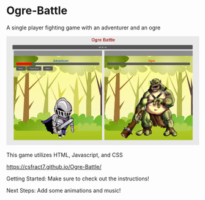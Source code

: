 # Ogre-Battle
A single player fighting game with an adventurer and an ogre

![Alt text](image.png)

This game utilizes HTML, Javascript, and CSS

https://csfract7.github.io/Ogre-Battle/

Getting Started: Make sure to check out the instructions!

Next Steps: Add some animations and music!
